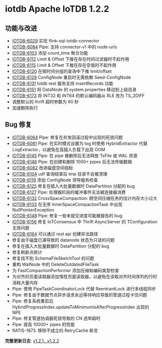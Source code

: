# iotdb Apache IoTDB 1.2.2

## 功能与改进

- [IOTDB-6029](https://issues.apache.org/jira/browse/IOTDB-6029) 实现 flink-sql-iotdb-connector
- [IOTDB-6084](https://issues.apache.org/jira/browse/IOTDB-6084) Pipe: 支持 connector-v1 中的 node-urls
- [IOTDB-6103](https://issues.apache.org/jira/browse/IOTDB-6103) 添加 count_time 聚合功能
- [IOTDB-6112](https://issues.apache.org/jira/browse/IOTDB-6112) Limit & Offset 下推在存在时间过滤器时不起作用
- [IOTDB-6115](https://issues.apache.org/jira/browse/IOTDB-6115) Limit & Offset 下推在存在空值时不起作用
- [IOTDB-6120](https://issues.apache.org/jira/browse/IOTDB-6120) 在按时间分组的查询中下推 limit/offset
- [IOTDB-6129](https://issues.apache.org/jira/browse/IOTDB-6129) ConfigNode 重启时无需依赖 Seed-ConfigNode
- [IOTDB-6131](https://issues.apache.org/jira/browse/IOTDB-6131) Iotdb rest 服务支持 insertRecords 功能
- [IOTDB-6151](https://issues.apache.org/jira/browse/IOTDB-6151) 将 DataNode 的 system.properties 移动到上级目录
- [IOTDB-6173](https://issues.apache.org/jira/browse/IOTDB-6173) 将 INT32 和 INT64 的默认编码器从 RLE 改为 TS_2DIFF
- 调整默认的 thrift 超时参数为 60 秒
- 加速删除执行

## Bug 修复

- [IOTDB-6064](https://issues.apache.org/jira/browse/IOTDB-6064) Pipe: 修复在并发回滚过程中出现的死锁问题
- [IOTDB-6081](https://issues.apache.org/jira/browse/IOTDB-6081) Pipe: 在实时模式设置为 log 时使用 HybridExtractor 代替 LogExtractor，以避免在高插入负载下出现 OOM
- [IOTDB-6145](https://issues.apache.org/jira/browse/IOTDB-6145) Pipe: 在 pipe 被删除后无法释放 TsFile 或 WAL 资源
- [IOTDB-6146](https://issues.apache.org/jira/browse/IOTDB-6146) Pipe: 在创建和删除 1000+ pipes 后无法传输数据
- [IOTDB-6082](https://issues.apache.org/jira/browse/IOTDB-6082) 改进磁盘空间指标
- [IOTDB-6104](https://issues.apache.org/jira/browse/IOTDB-6104) udf 查询结束后 tmp 目录不会被清理
- [IOTDB-6119](https://issues.apache.org/jira/browse/IOTDB-6119) 添加 ConfigNode 领导服务检查
- [IOTDB-6125](https://issues.apache.org/jira/browse/IOTDB-6125) 修复在插入大批量数据时 DataPartition 分配的 bug
- [IOTDB-6127](https://issues.apache.org/jira/browse/IOTDB-6127) Pipe: 处理器阶段的缓冲事件无法被连接器消费
- [IOTDB-6132](https://issues.apache.org/jira/browse/IOTDB-6132) CrossSpaceCompaction: 跨空间压缩任务的估计内存大小过大
- [IOTDB-6133](https://issues.apache.org/jira/browse/IOTDB-6133) 在无序 InnerSpaceCompactionTask 中出现 NullPointerException
- [IOTDB-6148](https://issues.apache.org/jira/browse/IOTDB-6148) Pipe: 修复一些未提交进度可能被报告的 bug
- [IOTDB-6156](https://issues.apache.org/jira/browse/IOTDB-6156) 修复 IoTConsensus 中 Thrift AsyncServer 的 TConfiguration 无效问题
- [IOTDB-6164](https://issues.apache.org/jira/browse/IOTDB-6164) 可以通过 rest api 创建非法路径
- 修复由于磁盘已满导致的 datanode 状态为只读的问题
- 修复在插入大批量数据时 DataPartition 分配的 bug
- 修复刷新点统计
- 修复找不到 SchemaFileSketchTool 的问题
- 重构 WalNode 中的 DeleteOutdatedFileTask
- 为 FastCompactionPerformer 添加压缩和编码类型检查
- 为对齐的页面读取器添加惰性页面读取器，以避免在读取对齐时间序列的行时消耗大量内存
- Pipe: 使用 PipeTaskCoordinatorLock 代替 ReentrantLock 进行多线程同步
- Pipe: 修复由于数据节点异步请求永远等待响应导致的管道过程卡住问题
- Pipe: 修复系统重启后 HybridProgressIndex.updateToMinimumIsAfterProgressIndex 出现的 NPE
- Pipe: 修复管道协调器死锁导致的 CN 选举超时
- Pipe: 提高 10000+ pipes 的性能
- RATIS-1873. 移除不成立的 RetryCache 断言

**完整更新日志**: [v1.2.1...v1.2.2](https://github.com/apache/iotdb/compare/v1.2.1...v1.2.2)
```